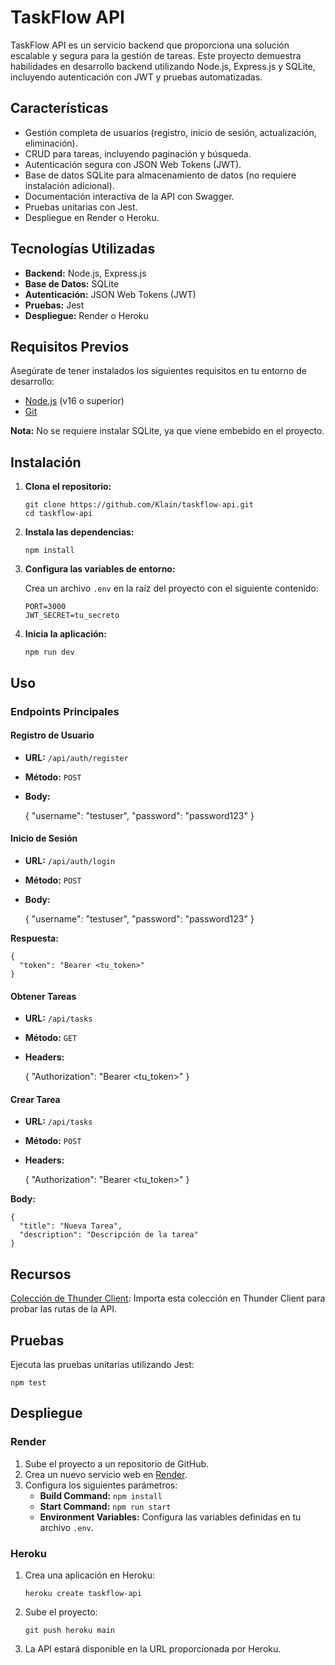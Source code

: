 TaskFlow API
============

TaskFlow API es un servicio backend que proporciona una solución escalable y segura para la gestión de tareas. Este proyecto demuestra habilidades en desarrollo backend utilizando Node.js, Express.js y SQLite, incluyendo autenticación con JWT y pruebas automatizadas.

Características
---------------

*   Gestión completa de usuarios (registro, inicio de sesión, actualización, eliminación).
*   CRUD para tareas, incluyendo paginación y búsqueda.
*   Autenticación segura con JSON Web Tokens (JWT).
*   Base de datos SQLite para almacenamiento de datos (no requiere instalación adicional).
*   Documentación interactiva de la API con Swagger.
*   Pruebas unitarias con Jest.
*   Despliegue en Render o Heroku.

Tecnologías Utilizadas
----------------------

*   **Backend:** Node.js, Express.js
*   **Base de Datos:** SQLite
*   **Autenticación:** JSON Web Tokens (JWT)
*   **Pruebas:** Jest
*   **Despliegue:** Render o Heroku

Requisitos Previos
------------------

Asegúrate de tener instalados los siguientes requisitos en tu entorno de desarrollo:

*   [Node.js](https://nodejs.org/) (v16 o superior)
*   [Git](https://git-scm.com/)

**Nota:** No se requiere instalar SQLite, ya que viene embebido en el proyecto.

Instalación
-----------

1.  **Clona el repositorio:**
    
        git clone https://github.com/Klain/taskflow-api.git
        cd taskflow-api
            
    
2.  **Instala las dependencias:**
    
        npm install
    
3.  **Configura las variables de entorno:**
    
    Crea un archivo `.env` en la raíz del proyecto con el siguiente contenido:
    
        PORT=3000
        JWT_SECRET=tu_secreto
            
    
4.  **Inicia la aplicación:**
    
        npm run dev
    

Uso
---

### Endpoints Principales

#### Registro de Usuario

*   **URL:** `/api/auth/register`
*   **Método:** `POST`
*   **Body:**

    {
      "username": "testuser",
      "password": "password123"
    }
    

#### Inicio de Sesión

*   **URL:** `/api/auth/login`
*   **Método:** `POST`
*   **Body:**

    {
      "username": "testuser",
      "password": "password123"
    }
    

**Respuesta:**

    {
      "token": "Bearer <tu_token>"
    }
    

#### Obtener Tareas

*   **URL:** `/api/tasks`
*   **Método:** `GET`
*   **Headers:**

    {
      "Authorization": "Bearer <tu_token>"
    }
    

#### Crear Tarea

*   **URL:** `/api/tasks`
*   **Método:** `POST`
*   **Headers:**

    {
      "Authorization": "Bearer <tu_token>"
    }
    

**Body:**

    {
      "title": "Nueva Tarea",
      "description": "Descripción de la tarea"
    }
    

Recursos
--------

[Colección de Thunder Client](docs/thunder-collection.json): Importa esta colección en Thunder Client para probar las rutas de la API.

Pruebas
-------

Ejecuta las pruebas unitarias utilizando Jest:

    npm test

Despliegue
----------

### Render

1.  Sube el proyecto a un repositorio de GitHub.
2.  Crea un nuevo servicio web en [Render](https://render.com/).
3.  Configura los siguientes parámetros:
    *   **Build Command:** `npm install`
    *   **Start Command:** `npm run start`
    *   **Environment Variables:** Configura las variables definidas en tu archivo `.env`.

### Heroku

1.  Crea una aplicación en Heroku:
    
        heroku create taskflow-api
    
2.  Sube el proyecto:
    
        git push heroku main
    
3.  La API estará disponible en la URL proporcionada por Heroku.